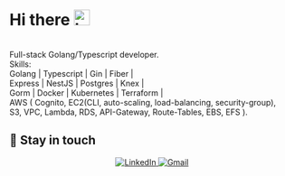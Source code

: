 # Hi there <img src="https://user-images.githubusercontent.com/1303154/88677602-1635ba80-d120-11ea-84d8-d263ba5fc3c0.gif" width="28px" alt="hi">
<br/>
Full-stack Golang/Typescript developer. <br/>
Skills: <br/>
  Golang | Typescript | Gin | Fiber | <br/>
  Express | NestJS | Postgres | Knex | <br/>
  Gorm | Docker | Kubernetes | Terraform | <br/>
  AWS ( Cognito, EC2(CLI, auto-scaling, load-balancing, security-group), <br/>
    S3, VPC, Lambda, RDS, API-Gateway, Route-Tables, EBS, EFS ). <br/>

## :link:	Stay in touch

<div align="center">
  <a href="https://www.linkedin.com/in/ibrahim-jamil-6933b9198/" target="_blank">
    <img alt="LinkedIn" src="https://img.shields.io/badge/linkedin-%230077B5.svg?style=for-the-badge&logo=linkedin&logoColor=white"/>
  </a>
  <a href="mailto:ibrahimjamil090@gmail.com" target="_blank">
    <img alt="Gmail" src="https://img.shields.io/badge/Mail-D14836?style=for-the-badge&logo=gmail&logoColor=white" />
  </a>
</div>
